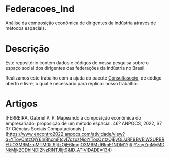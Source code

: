 # Federacoes_Ind
Análise da composição econômica de dirigentes da indústria através de métodos espaciais.

# Descrição

Este repositório contém dados e códigos de nossa pesquisa sobre o espaço social dos dirigentes das federações da indústria no Brasil.

Realizamos este trabalho com a ajuda do pacote [Consultasocio](https://github.com/gpistelli/Consultasocio), de código aberto e livre, o qual é necessário para replicar nosso trabalho.

# Artigos

[FERREIRA, Gabriel P. P. Mapeando a composição econômica do empresariado: proposição de um método espacial. 46º ANPOCS, 2022, S7 07 Ciências Sociais Computacionais.] (https://www.encontro2022.anpocs.com/atividade/view?q=YToyOntzOjY6InBhcmFtcyI7czozNjoiYToxOntzOjEyOiJJRF9BVElWSURBREUiO3M6MzoiMTM0Ijt9IjtzOjE6ImgiO3M6MzI6ImE1NDM1YjRjYzcyZmMyMDNkMjk2ODhiNDI2NzRlNTJlIjt9&ID_ATIVIDADE=134)